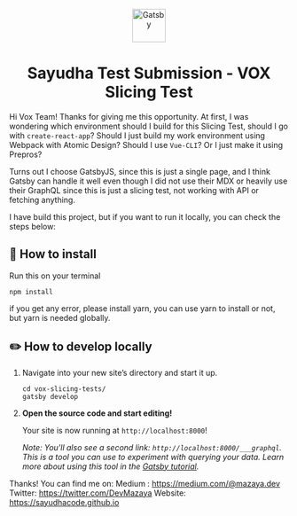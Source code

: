 <p align="center">
  <a href="https://www.gatsbyjs.com">
    <img alt="Gatsby" src="https://www.gatsbyjs.com/Gatsby-Monogram.svg" width="60" />
  </a>
</p>
<h1 align="center">
   Sayudha Test Submission - VOX Slicing Test
</h1>


Hi Vox Team! Thanks for giving me this opportunity. At first, I was wondering which environment should I build for this Slicing Test, should I go with `create-react-app`? Should I just build my work environment using Webpack with Atomic Design? Should I use `Vue-CLI`? Or I just make it using Prepros?

Turns out I choose GatsbyJS, since this is just a single page, and I think Gatsby can handle it well even though I did not use their MDX or heavily use their GraphQL since this is just a slicing test, not working with API or fetching anything.

I have build this project, but if you want to run it locally, you can check the steps below:

## 🚀 How to install

Run this on your terminal
```shell
npm install
```

if you get any error, please install yarn, you can use yarn to install or not, but yarn is needed globally.


## ✏️ How to develop locally

1.  Navigate into your new site’s directory and start it up.

    ```shell
    cd vox-slicing-tests/
    gatsby develop
    ```

1.  **Open the source code and start editing!**

    Your site is now running at `http://localhost:8000`!

    _Note: You'll also see a second link: _`http://localhost:8000/___graphql`_. This is a tool you can use to experiment with querying your data. Learn more about using this tool in the [Gatsby tutorial](https://www.gatsbyjs.com/tutorial/part-five/#introducing-graphiql)._


Thanks! 
You can find me on:
Medium : https://medium.com/@mazaya.dev
Twitter: https://twitter.com/DevMazaya
Website: https://sayudhacode.github.io